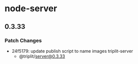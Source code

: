 # node-server

## 0.3.33

### Patch Changes

- 24f5179: update publish script to name images triplit-server
  - @triplit/server@0.3.33
